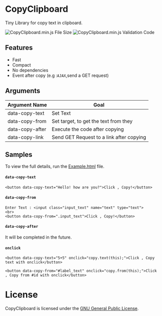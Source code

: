 # CopyClipboard
 Tiny Library for copy text in clipboard.

![CopyClipboard.min.js File Size](https://img.shields.io/badge/Compressed%20Size-2%20KB-blue.svg) ![CopyClipboard.min.js Validation Code](https://img.shields.io/badge/Validation%20Code-No%20Error-green.svg)


## Features 

  - Fast
  - Compact
  - No dependencies
  - Event after copy (e.g :`AJAX`,send a GET request)


## Arguments 

| Argument Name  | Goal |
| ------------- | ------------- |
| data-copy-text  	| Set Text   |
| data-copy-from  | Set target, to get the text from they |
| data-copy-after  | Execute the code after copying |
| data-copy-link  | Send GET Request to a link after copying |

## Samples

To view the full details, run the [Example.html](https://github.com/BaseMax/CopyClipboard/blob/master/Example.html) file.

#### `data-copy-text`
```
<button data-copy-text="Hello! how are you?">Click , Copy!</button>
```
#### `data-copy-from`
```
Enter Text : <input class="input_text" name="text" type="text">
<br>
<button data-copy-from=".input_text">Click , Copy!</button>
```
#### `data-copy-after`
It will be completed in the future.


#### `onclick`
```
<button data-copy-text="5+5" onclick="copy.text(this);">Click , Copy text with onclick</button>
```
```
<button data-copy-from="#label_text" onclick="copy.from(this);">Click , Copy from #id with onclick</button>
```
# License

CopyClipboard is licensed under the [GNU General Public License](https://github.com/BaseMax/CopyClipboard/blob/master/LICENSE).
